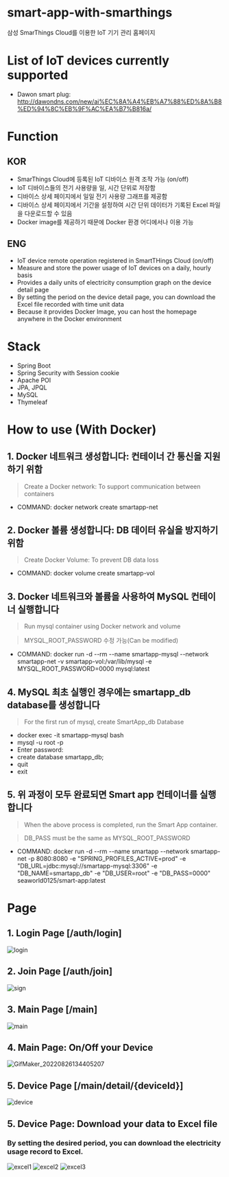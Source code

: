 # smart-app-with-smarthings
삼성 SmarThings Cloud를 이용한 IoT 기기 관리 홈페이지

# List of IoT devices currently supported
- Dawon smart plug: http://dawondns.com/new/ai%EC%8A%A4%EB%A7%88%ED%8A%B8%ED%94%8C%EB%9F%AC%EA%B7%B816a/

# Function
## KOR
- SmarThings Cloud에 등록된 IoT 디바이스 원격 조작 가능 (on/off)
- IoT 디바이스들의 전기 사용량을 일, 시간 단위로 저장함
- 디바이스 상세 페이지에서 일일 전기 사용량 그래프를 제공함
- 디바이스 상세 페이지에서 기간을 설정하여 시간 단위 데이터가 기록된 Excel 파일을 다운로드할 수 있음
- Docker image를 제공하기 때문에 Docker 환경 어디에서나 이용 가능

## ENG
- IoT device remote operation registered in SmartTHings Cloud (on/off)
- Measure and store the power usage of IoT devices on a daily, hourly basis
- Provides a daily units of electricity consumption graph on the device detail page
- By setting the period on the device detail page, you can download the Excel file recorded with time unit data
- Because it provides Docker Image, you can host the homepage anywhere in the Docker environment

# Stack
- Spring Boot
- Spring Security with Session cookie
- Apache POI
- JPA, JPQL
- MySQL
- Thymeleaf

# How to use (With Docker)
## 1. Docker 네트워크 생성합니다: 컨테이너 간 통신을 지원하기 위함
> Create a Docker network: To support communication between containers
- COMMAND: docker network create smartapp-net

## 2. Docker 볼륨 생성합니다: DB 데이터 유실을 방지하기 위함
> Create Docker Volume: To prevent DB data loss
- COMMAND: docker volume create smartapp-vol

## 3. Docker 네트워크와 볼륨을 사용하여 MySQL 컨테이너 실행합니다
> Run mysql container using Docker network and volume

> MYSQL_ROOT_PASSWORD 수정 가능(Can be modified)
- COMMAND: docker run -d --rm --name smartapp-mysql --network smartapp-net -v smartapp-vol:/var/lib/mysql -e MYSQL_ROOT_PASSWORD=0000 mysql:latest

## 4. MySQL 최초 실행인 경우에는 smartapp_db database를 생성합니다
> For the first run of mysql, create SmartApp_db Database
- docker exec -it smartapp-mysql bash
- mysql -u root -p
- Enter password: <your root passwd>
- create database smartapp_db;
- quit
- exit

## 5. 위 과정이 모두 완료되면 Smart app 컨테이너를 실행합니다
> When the above process is completed, run the Smart App container.

> DB_PASS must be the same as MYSQL_ROOT_PASSWORD
- COMMAND: docker run -d --rm --name smartapp --network smartapp-net -p 8080:8080 -e "SPRING_PROFILES_ACTIVE=prod" -e "DB_URL=jdbc:mysql://smartapp-mysql:3306" -e "DB_NAME=smartapp_db" -e "DB_USER=root" -e "DB_PASS=0000" seaworld0125/smart-app:latest


# Page
## 1. Login Page [/auth/login]
![login](https://user-images.githubusercontent.com/75168305/186823881-e29931e1-7e0d-462f-8f8e-ab2d9b7200a3.JPG)

## 2. Join Page [/auth/join]
![sign](https://user-images.githubusercontent.com/75168305/186823958-27bc9822-331c-44ef-9cde-b90895a60987.JPG)

## 3. Main Page [/main]
![main](https://user-images.githubusercontent.com/75168305/186823903-b49186e0-e07c-478e-b9df-1175045c720d.JPG)

## 4. Main Page: On/Off your Device
![GifMaker_20220826134405207](https://user-images.githubusercontent.com/75168305/186824011-10be777b-401f-4314-9c42-ab61f24aeb4e.gif)

## 5. Device Page [/main/detail/{deviceId}]
![device](https://user-images.githubusercontent.com/75168305/186824094-53e321a7-4b1d-4713-8347-f40c9f4ccfbc.JPG)

## 5. Device Page: Download your data to Excel file
### By setting the desired period, you can download the electricity usage record to Excel.
![excel1](https://user-images.githubusercontent.com/75168305/186824748-6a5c844e-a657-4280-bfe7-4e341f04f4c9.JPG)
![excel2](https://user-images.githubusercontent.com/75168305/186824753-9fb23292-7103-42e6-a50a-f2b35781fa1d.png)
![excel3](https://user-images.githubusercontent.com/75168305/186824764-b9732b57-6ae7-4703-b427-85ce2badb3e7.png)
